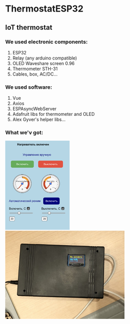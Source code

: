 # ThermostatESP32

## IoT thermostat 

### We used electronic components:
<ol>
  <li>ESP32</li>
  <li>Relay (any arduino compatible)</li>
  <li>OLED Waveshare screen 0.96</li>
  <li>Thermometer STH-31</li>
  <li>Cables, box, AC/DC...</li>
</ol>

### We used software:
<ol>
  <li>Vue</li>
  <li>Axios</li>
  <li>ESPAsyncWebServer</li>
  <li>Adafruit libs for thermometer and OLED</li>
  <li>Alex Gyver's helper libs...</li>
</ol>

### What we'v got:
<p align="left">
  <img src="assets/image1.jpg" width="205" title="Smartphone screen">
  <img src="assets/image3.jpg" width="380" title="IoT in a box">
</p>
